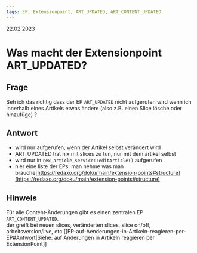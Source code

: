 ```yaml
---
tags: EP, Extensionpoint, ART_UPDATED, ART_CONTENT_UPDATED
---
```


22.02.2023

# Was macht der Extensionpoint ART_UPDATED?

## Frage

Seh ich das richtig dass der EP  `ART_UPDATED` nicht aufgerufen wird wenn ich innerhalb eines Artikels etwas ändere (also z.B. einen Slice lösche oder hinzufüge) ?

## Antwort

- wird nur aufgerufen, wenn der Artikel selbst verändert wird
- ART_UPDATED hat nix mit slices zu tun, nur mit dem artikel selbst
- wird nur in ```rex_article_service::editArticle()``` aufgerufen
- hier eine liste der EPs: man nehme was man brauche[https://redaxo.org/doku/main/extension-points#structure](https://redaxo.org/doku/main/extension-points#structure)

## Hinweis

Für alle Content-Änderungen gibt es einen zentralen EP `ART_CONTENT_UPDATED`.  
der greift bei neuen slices, veränderten slices, slice on/off, arbeitsversion/live, etc
[[EP-auf-Aenderungen-in-Artikeln-reagieren-per-EP#Antwort|Siehe: auf Änderungen in Artikeln reagieren per ExtensionPoint]]

